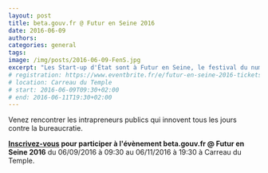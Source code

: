 ```yaml
---
layout: post
title: beta.gouv.fr @ Futur en Seine 2016
date: 2016-06-09
authors:
categories: general
tags:
image: /img/posts/2016-06-09-FenS.jpg
excerpt: "Les Start-up d'État sont à Futur en Seine, le festival du numérique."
# registration: https://www.eventbrite.fr/e/futur-en-seine-2016-tickets-23222915365
# location: Carreau du Temple
# start: 2016-06-09T09:30+02:00
# end: 2016-06-11T19:30+02:00
---
```


Venez rencontrer les intrapreneurs publics qui innovent tous les jours contre la bureaucratie.

**[Inscrivez-vous](https://www.eventbrite.fr/e/futur-en-seine-2016-tickets-23222915365) pour participer à l'évènement beta.gouv.fr @ Futur en Seine 2016** du 06/09/2016 à 09:30 au 06/11/2016 à 19:30 à Carreau du Temple.
